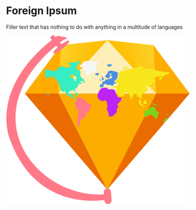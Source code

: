 # Foreign Ipsum

Filler text that has nothing to do with anything in a multitude of languages 

![Foreign Ipsum Logo](https://raw.githubusercontent.com/3raxton/ForeignIpsum/master/Group%202.png)

